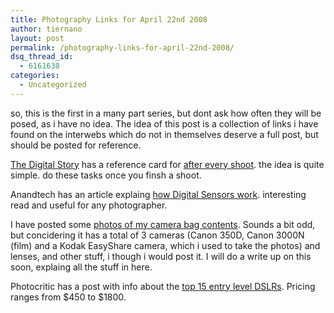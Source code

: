 ```yaml
---
title: Photography Links for April 22nd 2008
author: tiernano
layout: post
permalink: /photography-links-for-april-22nd-2008/
dsq_thread_id:
  - 6161638
categories:
  - Uncategorized
---
```

so, this is the first in a many part series, but dont ask how often they will be posed, as i have no idea. The idea of this post is a collection of links i have found on the interwebs which do not in themselves deserve a full post, but should be posted for reference.

[The Digital Story][1] has a reference card for [after every shoot][2]. the idea is quite simple. do these tasks once you finsh a shoot.

Anandtech has an article explaing [how Digital Sensors work][3]. interesting read and useful for any photographer.

I have posted some [photos of my camera bag contents][4]. Sounds a bit odd, but concidering it has a total of 3 cameras (Canon 350D, Canon 3000N (film) and a Kodak EasyShare camera, which i used to take the photos) and lenses, and other stuff, i though i would post it. I will do a write up on this soon, explaing all the stuff in here.

Photocritic has a post with info about the [top 15 entry level DSLRs][5]. Pricing ranges from $450 to $1800.

 [1]: http://www.thedigitalstory.com/blog/
 [2]: http://www.thedigitalstory.com/blog/2008/04/after_every_shoot_di.html
 [3]: http://www.anandtech.com/digitalcameras/showdoc.aspx?i=3290
 [4]: http://www.flickr.com/photos/lsmartman/sets/72157604666557733/
 [5]: http://www.photocritic.org/top-entry-level-dslr/